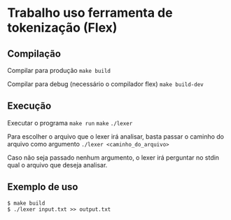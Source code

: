 # Trabalho uso ferramenta de tokenização (Flex)

## Compilação

Compilar para produção
```make build```

Compilar para debug (necessário o compilador flex)
```make build-dev```

## Execução

Executar o programa
```make run```
```make```
```./lexer```

Para escolher o arquivo que o lexer irá analisar, basta passar o caminho do arquivo como argumento
```./lexer <caminho_do_arquivo>```

Caso não seja passado nenhum argumento, o lexer irá perguntar no stdin qual o arquivo que deseja analisar.

## Exemplo de uso

```shell
$ make build
$ ./lexer input.txt >> output.txt
```
